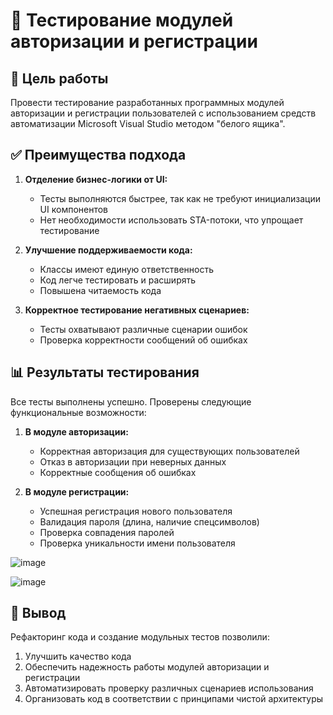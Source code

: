 # 🧪 Тестирование модулей авторизации и регистрации

## 🎯 Цель работы
Провести тестирование разработанных программных модулей авторизации и регистрации пользователей с использованием средств автоматизации Microsoft Visual Studio методом "белого ящика".

## ✅ Преимущества подхода

1. **Отделение бизнес-логики от UI:**
   - Тесты выполняются быстрее, так как не требуют инициализации UI компонентов
   - Нет необходимости использовать STA-потоки, что упрощает тестирование

2. **Улучшение поддерживаемости кода:**
   - Классы имеют единую ответственность
   - Код легче тестировать и расширять
   - Повышена читаемость кода

3. **Корректное тестирование негативных сценариев:**
   - Тесты охватывают различные сценарии ошибок
   - Проверка корректности сообщений об ошибках

## 📊 Результаты тестирования

Все тесты выполнены успешно. Проверены следующие функциональные возможности:

1. **В модуле авторизации:**
   - Корректная авторизация для существующих пользователей
   - Отказ в авторизации при неверных данных
   - Корректные сообщения об ошибках

2. **В модуле регистрации:**
   - Успешная регистрация нового пользователя
   - Валидация пароля (длина, наличие спецсимволов)
   - Проверка совпадения паролей
   - Проверка уникальности имени пользователя
  
![image](https://github.com/user-attachments/assets/86651107-42e6-4859-bf5d-4193e61a6b61)

![image](https://github.com/user-attachments/assets/72af2c67-1614-4b17-a7bc-70a9e630e27f)

## 📝 Вывод

Рефакторинг кода и создание модульных тестов позволили:
1. Улучшить качество кода
2. Обеспечить надежность работы модулей авторизации и регистрации
3. Автоматизировать проверку различных сценариев использования
4. Организовать код в соответствии с принципами чистой архитектуры
